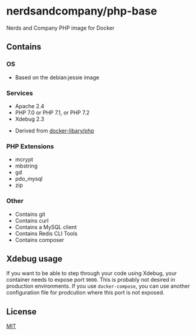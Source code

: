 # nerdsandcompany/php-base
Nerds and Company PHP image for Docker

## Contains

### OS
 - Based on the debian:jessie image

### Services
 - Apache 2.4
 - PHP 7.0 or PHP 7.1, or PHP 7.2
 - Xdebug 2.3

* Derived from [docker-libary/php](https://github.com/docker-library/php/tree/master/7.0/apache)

### PHP Extensions
 - mcrypt
 - mbstring
 - gd
 - pdo_mysql
 - zip

### Other
 - Contains git
 - Contains curl
 - Contains a MySQL client
 - Contains Redis CLI Tools
 - Contains composer

## Xdebug usage

If you want to be able to step through your code using Xdebug, your container needs to expose port `9000`.
This is probably not desired in production environments. If you use `docker-compose`, you can use another
configuration file for prodcution where this port is not exposed.

## License
[MIT](LICENSE)
